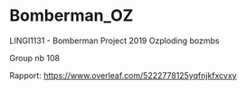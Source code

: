 # Bomberman_OZ


LINGI1131 - Bomberman Project 2019 Ozploding bozmbs

Group nb 108

Rapport: 
https://www.overleaf.com/5222778125yqfnjkfxcvxy
